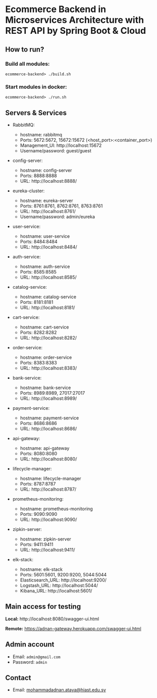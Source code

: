 # Ecommerce Backend in Microservices Architecture with REST API by Spring Boot & Cloud

## How to run?

### Build all modules:

`ecommerce-backend> ./build.sh`

### Start modules in docker:

`ecommerce-backend> ./run.sh`

## Servers & Services

* RabbitMQ:
     * hostname: rabbitmq
     * Ports: 5672:5672, 15672:15672 (<host_port>:<container_port>)
     * Management_UI: http://localhost:15672
     * Username/password: guest/guest

* config-server:
    * hostname: config-server
    * Ports: 8888:8888
    * URL: http://localhost:8888/

* eureka-cluster:
    * hostname: eureka-server
    * Ports: 8761:8761, 8762:8761, 8763:8761
    * URL: http://localhost:8761/
	* Username/password: admin/eureka

* user-service:
    * hostname: user-service
    * Ports: 8484:8484
    * URL: http://localhost:8484/

* auth-service:
    * hostname: auth-service
    * Ports: 8585:8585
    * URL: http://localhost:8585/

* catalog-service:
    * hostname: catalog-service
    * Ports: 8181:8181
    * URL: http://localhost:8181/

* cart-service:
    * hostname: cart-service
    * Ports: 8282:8282
    * URL: http://localhost:8282/

* order-service:
    * hostname: order-service
    * Ports: 8383:8383
    * URL: http://localhost:8383/

* bank-service:
    * hostname: bank-service
    * Ports: 8989:8989, 27017:27017
    * URL: http://localhost:8989/

* payment-service:
    * hostname: payment-service
    * Ports: 8686:8686
    * URL: http://localhost:8686/

* api-gateway:
    * hostname: api-gateway
    * Ports: 8080:8080
    * URL: http://localhost:8080/

* lifecycle-manager:
    * hostname: lifecycle-manager
    * Ports: 8787:8787
    * URL: http://localhost:8787/

* prometheus-monitoring:
    * hostname: prometheus-monitoring
    * Ports: 9090:9090
    * URL: http://localhost:9090/

* zipkin-server:
    * hostname: zipkin-server
    * Ports: 9411:9411
    * URL: http://localhost:9411/

* elk-stack:
    * hostname: elk-stack
    * Ports: 5601:5601, 9200:9200, 5044:5044
    * Elasticsearch_URL: http://localhost:9200/
	* Logstash_URL: http://localhost:5044/
	* Kibana_URL: http://localhost:5601/


## Main access for testing

**Local:** http://localhost:8080/swagger-ui.html

**Remote:** https://adnan-gateway.herokuapp.com/swagger-ui.html

## Admin account

* Email: `admin@gmail.com`
* Password: `admin`

## Contact

* Email: mohammadadnan.ataya@hiast.edu.sy
